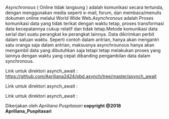 *Asynchronous* ( Online tidak langsung ) adalah komunikasi secara tertunda, 
dengan menggunakan media seperti e-mail, forum, dan membaca/menulis dokumen 
online melalui World Wide Web.*Asynchronous* adalah Proses komunikasi data yang 
tidak terikat dengan waktu tetap, proses transformasi data kecepatannya cukup 
relatif dan tidak tetap.Metode komunikasi data serial dari suatu perangkat ke 
perangkat lainnya. Data dikirimkan perbit dalam satuan waktu.
Seperti contoh dalam antrian, hanya akan mengantri satu oranga saja dalam 
antrian, maksusnya asynchrounous hanya akan mengambil data yang
dibutuhkan saja tetapi tetap melakukan proses yang lainnya dengan waktu 
yang cepat dibanding pengambilan data dalam synchronous.

Link untuk direktori asynch_await : https://github.com/Apriliana2424/pbd.asynch/tree/master/asynch_await

Link untuk direktori asynch_await :

Link untuk direktori asynch_await :

Dikerjakan oleh *Apriliana Puspitasari*
**copyright @2018 Apriliana_Puspitasari**
